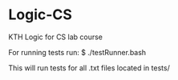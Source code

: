 # Logic-CS
KTH Logic for CS lab course


For running tests run:
$ ./testRunner.bash

This will run tests for all .txt files located in tests/

